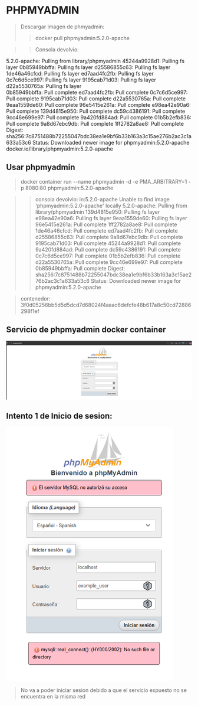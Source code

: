 # PHPMYADMIN

> Descargar imagen de phmyadmin:
>> docker pull phpmyadmin:5.2.0-apache

>> Consola devolvio:

5.2.0-apache: Pulling from library/phpmyadmin
45244a9928d1: Pulling fs layer
0b85949bbffa: Pulling fs layer
d25586855c63: Pulling fs layer
1de46a46cfcd: Pulling fs layer
ed7aad4fc2fb: Pulling fs layer
0c7c6d5ce997: Pulling fs layer
9195cab71d03: Pulling fs layer
d22a5530765a: Pulling fs layer                                                                                              
0b85949bbffa: Pull complete
ed7aad4fc2fb: Pull complete
0c7c6d5ce997: Pull complete
9195cab71d03: Pull complete
d22a5530765a: Pull complete
9eaa1559de60: Pull complete
96e5415e261a: Pull complete
e98ea42e90a6: Pull complete
139d4815e950: Pull complete
dc59c4386191: Pull complete
9cc46e699e97: Pull complete
9a420fd884ad: Pull complete
01b5b2efb836: Pull complete
9a8d67ebc9db: Pull complete
1ff2782a8ae8: Pull complete
Digest: sha256:7c8751488b72255047bdc38ea1e9bf6b33b163a3c15ae276b2ac3c1a633a53c6
Status: Downloaded newer image for phpmyadmin:5.2.0-apache
docker.io/library/phpmyadmin:5.2.0-apache


## Usar phpmyadmin

> docker container run --name phpmyadmin -d -e PMA_ARBITRARY=1 -p 8080:80 phpmyadmin:5.2.0-apache

>> consola devolvio:
in:5.2.0-apache
Unable to find image 'phpmyadmin:5.2.0-apache' locally
5.2.0-apache: Pulling from library/phpmyadmin
139d4815e950: Pulling fs layer
e98ea42e90a6: Pulling fs layer
9eaa1559de60: Pulling fs layer
96e5415e261a: Pull complete
1ff2782a8ae8: Pull complete
1de46a46cfcd: Pull complete
ed7aad4fc2fb: Pull complete
d25586855c63: Pull complete
9a8d67ebc9db: Pull complete
9195cab71d03: Pull complete
45244a9928d1: Pull complete
9a420fd884ad: Pull complete
dc59c4386191: Pull complete
0c7c6d5ce997: Pull complete
01b5b2efb836: Pull complete
d22a5530765a: Pull complete
9cc46e699e97: Pull complete
0b85949bbffa: Pull complete
Digest: sha256:7c8751488b72255047bdc38ea1e9bf6b33b163a3c15ae276b2ac3c1a633a53c6
Status: Downloaded newer image for phpmyadmin:5.2.0-apache

> contenedor:
3f0d05256bb5d5d5dcd7d68024f4aaac6defcfe48b617a8c50cd72886298f1ef

## Servicio de phpmyadmin docker container

![alt text](../screenshots-Lesson-2/image8.png)


## Intento 1 de Inicio de sesion:

![alt text](../screenshots-Lesson-2/image9.png)

> No va  a poder iniciar sesion debido a que el servicio expuesto no se encuentra en la misma red

